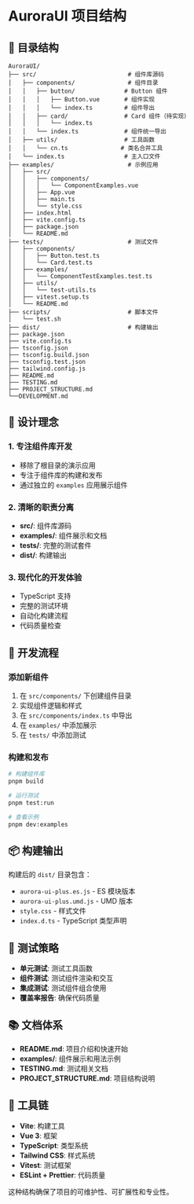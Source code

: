# AuroraUI 项目结构

## 📁 目录结构

```
AuroraUI/
├── src/                          # 组件库源码
│   ├── components/               # 组件目录
│   │   ├── button/              # Button 组件
│   │   │   ├── Button.vue       # 组件实现
│   │   │   └── index.ts         # 组件导出
│   │   ├── card/                # Card 组件（待实现）
│   │   │   └── index.ts
│   │   └── index.ts             # 组件统一导出
│   ├── utils/                   # 工具函数
│   │   └── cn.ts               # 类名合并工具
│   └── index.ts                 # 主入口文件
├── examples/                     # 示例应用
│   ├── src/
│   │   ├── components/
│   │   │   └── ComponentExamples.vue
│   │   ├── App.vue
│   │   ├── main.ts
│   │   └── style.css
│   ├── index.html
│   ├── vite.config.ts
│   ├── package.json
│   └── README.md
├── tests/                        # 测试文件
│   ├── components/
│   │   ├── Button.test.ts
│   │   └── Card.test.ts
│   ├── examples/
│   │   └── ComponentTestExamples.test.ts
│   ├── utils/
│   │   └── test-utils.ts
│   ├── vitest.setup.ts
│   └── README.md
├── scripts/                      # 脚本文件
│   └── test.sh
├── dist/                         # 构建输出
├── package.json
├── vite.config.ts
├── tsconfig.json
├── tsconfig.build.json
├── tsconfig.test.json
├── tailwind.config.js
├── README.md
├── TESTING.md
├── PROJECT_STRUCTURE.md
└──DEVELOPMENT.md
```

## 🎯 设计理念

### 1. 专注组件库开发

- 移除了根目录的演示应用
- 专注于组件库的构建和发布
- 通过独立的 `examples` 应用展示组件

### 2. 清晰的职责分离

- **src/**: 组件库源码
- **examples/**: 组件展示和文档
- **tests/**: 完整的测试套件
- **dist/**: 构建输出

### 3. 现代化的开发体验

- TypeScript 支持
- 完整的测试环境
- 自动化构建流程
- 代码质量检查

## 🚀 开发流程

### 添加新组件

1. 在 `src/components/` 下创建组件目录
2. 实现组件逻辑和样式
3. 在 `src/components/index.ts` 中导出
4. 在 `examples/` 中添加展示
5. 在 `tests/` 中添加测试

### 构建和发布

```bash
# 构建组件库
pnpm build

# 运行测试
pnpm test:run

# 查看示例
pnpm dev:examples
```

## 📦 构建输出

构建后的 `dist/` 目录包含：

- `aurora-ui-plus.es.js` - ES 模块版本
- `aurora-ui-plus.umd.js` - UMD 版本
- `style.css` - 样式文件
- `index.d.ts` - TypeScript 类型声明

## 🧪 测试策略

- **单元测试**: 测试工具函数
- **组件测试**: 测试组件渲染和交互
- **集成测试**: 测试组件组合使用
- **覆盖率报告**: 确保代码质量

## 📚 文档体系

- **README.md**: 项目介绍和快速开始
- **examples/**: 组件展示和用法示例
- **TESTING.md**: 测试相关文档
- **PROJECT_STRUCTURE.md**: 项目结构说明

## 🔧 工具链

- **Vite**: 构建工具
- **Vue 3**: 框架
- **TypeScript**: 类型系统
- **Tailwind CSS**: 样式系统
- **Vitest**: 测试框架
- **ESLint + Prettier**: 代码质量

这种结构确保了项目的可维护性、可扩展性和专业性。
